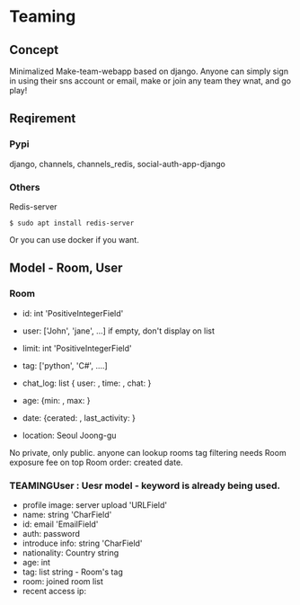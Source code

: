 # Teaming

## Concept

Minimalized Make-team-webapp based on django. Anyone can simply sign in using their sns account or email, make or join any team they wnat, and go play!

## Reqirement

### Pypi

django, channels, channels_redis, social-auth-app-django

### Others

Redis-server

    $ sudo apt install redis-server

Or you can use docker if you want.

## Model - Room, User

### Room 

- id: int
'PositiveIntegerField'

- user: ['John', 'jane', ...] if empty, don't display on list

- limit: int
'PositiveIntegerField'
- tag: ['python', 'C#', ....]
- chat_log: list { user: , time: , chat: }
- age: {min: , max: }
- date: {cerated: , last_activity: }
- location: Seoul Joong-gu

No private, only public. anyone can lookup rooms
tag filtering needs
Room exposure fee on top
Room order: created date.


### TEAMINGUser : Uesr model - keyword is already being used.

- profile image: server upload
'URLField'
- name: string
'CharField'
- id: email
'EmailField'
- auth: password
- introduce info: string
'CharField'
- nationality: Country string
- age: int
- tag: list string - Room's tag
- room: joined room list
- recent access ip:

